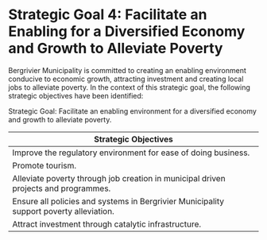 # Strategic Goal 4: Facilitate an Enabling for a Diversified Economy and Growth to Alleviate Poverty

Bergrivier Municipality is committed to creating an enabling environment conducive to economic growth, attracting investment and creating local jobs to alleviate poverty. In the context of this strategic goal, the following strategic objectives have been identified:

Strategic Goal: Facilitate an enabling environment for a diversified economy and growth to alleviate poverty.

| Strategic Objectives                                                                    |
| --------------------------------------------------------------------------------------- |
| Improve the regulatory environment for ease of doing business.                          |
| Promote tourism.                                                                        |
| Alleviate poverty through job creation in municipal driven projects and programmes.     |
| Ensure all policies and systems in Bergrivier Municipality support poverty alleviation. |
| Attract investment through catalytic infrastructure.                                    |
